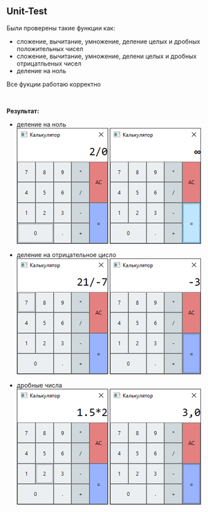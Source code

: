 ## Unit-Test

Были проверены такие функции как:
- сложение, вычитание, умножение, деление целых и дробных положительных чисел
- сложение, вычитание, умножение, делени целых и дробных отрицатльеных чисел
- деление на ноль

Все фукции работаю корректно

<br />

**Результат:**  
- деление на ноль  
![img](./Result_1-1.png)    ![img](./Result_1-2.png)

- деление на отрицательное цисло  
![img](./Result_2-1.png)    ![img](./Result_2-2.png)

- дробные числа  
![img](./Result_3-1.png)    ![img](./Result_3-2.png)

